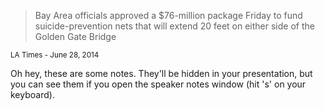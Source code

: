 >Bay Area officials approved a $76-million package Friday to fund suicide-prevention nets that will extend 20 feet on either side of the Golden Gate Bridge


<small>LA Times - June 28, 2014</small>

<aside class="notes">
        Oh hey, these are some notes. They'll be hidden in your presentation, but you can see them if you open the speaker notes window (hit 's' on your keyboard).
</aside>
